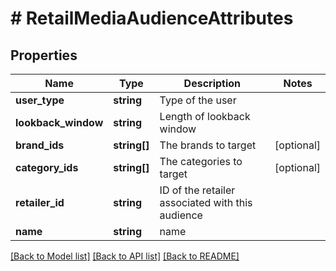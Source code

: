 # # RetailMediaAudienceAttributes

## Properties

Name | Type | Description | Notes
------------ | ------------- | ------------- | -------------
**user_type** | **string** | Type of the user |
**lookback_window** | **string** | Length of lookback window |
**brand_ids** | **string[]** | The brands to target | [optional]
**category_ids** | **string[]** | The categories to target | [optional]
**retailer_id** | **string** | ID of the retailer associated with this audience |
**name** | **string** | name |

[[Back to Model list]](../../README.md#models) [[Back to API list]](../../README.md#endpoints) [[Back to README]](../../README.md)
